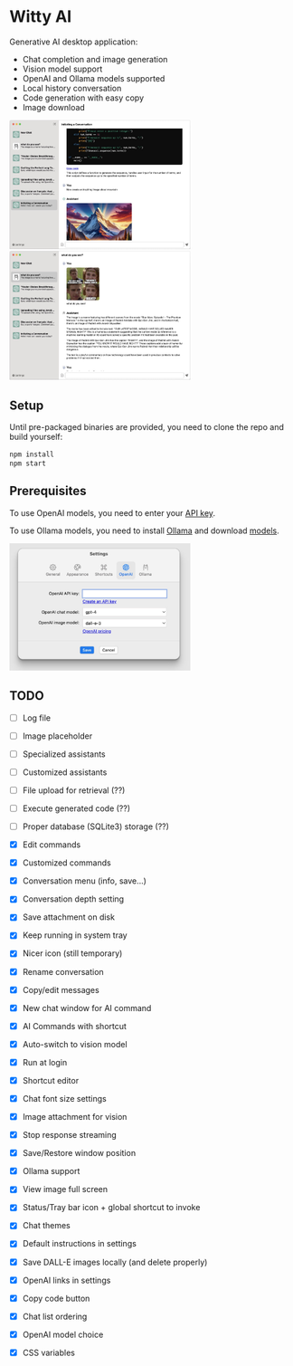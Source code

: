 # Witty AI

Generative AI desktop application:
- Chat completion and image generation
- Vision model support
- OpenAI and Ollama models supported
- Local history conversation
- Code generation with easy copy
- Image download

<p></p>
<img src="doc/main1.jpg" width="320" /> &nbsp;
<img src="doc/main2.jpg" width="320" />

## Setup

Until pre-packaged binaries are provided, you need to clone the repo and build yourself:
```
npm install
npm start
```

## Prerequisites

To use OpenAI models, you need to enter your [API key](https://platform.openai.com/api-keys).

To use Ollama models, you need to install [Ollama](https://ollama.com) and download [models](https://ollama.com/library).

<img src="doc/settings.jpg" width="320" />

## TODO

- [ ] Log file
- [ ] Image placeholder
- [ ] Specialized assistants
- [ ] Customized assistants
- [ ] File upload for retrieval (??)
- [ ] Execute generated code (??)
- [ ] Proper database (SQLite3) storage (??)

- [x] Edit commands
- [x] Customized commands
- [x] Conversation menu (info, save...)
- [x] Conversation depth setting
- [x] Save attachment on disk
- [x] Keep running in system tray
- [x] Nicer icon (still temporary)
- [x] Rename conversation
- [x] Copy/edit messages
- [x] New chat window for AI command
- [x] AI Commands with shortcut
- [x] Auto-switch to vision model
- [x] Run at login
- [x] Shortcut editor
- [x] Chat font size settings
- [x] Image attachment for vision
- [x] Stop response streaming
- [x] Save/Restore window position
- [x] Ollama support
- [x] View image full screen
- [x] Status/Tray bar icon + global shortcut to invoke
- [x] Chat themes
- [x] Default instructions in settings
- [x] Save DALL-E images locally (and delete properly)
- [x] OpenAI links in settings
- [x] Copy code button
- [x] Chat list ordering
- [x] OpenAI model choice
- [x] CSS variables

